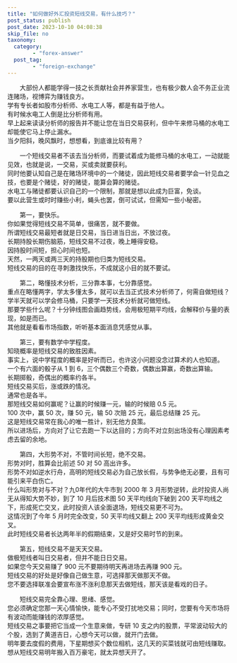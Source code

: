```yaml
---
title: "如何做好外汇投资短线交易，有什么技巧？"
post_status: publish
post_date: 2023-10-10 04:08:38
skip_file: no
taxonomy:
  category:
        - "forex-answer"
  post_tag:
        - "foreign-exchange"
---
```


　　大部份人都能学得一技之长贡献社会并养家营生，也有极少数人会不务正业流连赌场，视博弈为赚钱良方。  
学有专长者如股市分析师、水电工人等，都是有益于他人。  
有时候水电工人倒是比分析师有用。  
早上起来读读分析师的报告并不能让您在当日交易获利，但中午来修马桶的水电工却能使它马上停止漏水。  
当夕阳斜，晚风飘时，想想看，到底谁比较有用？

　　一个短线交易者不该去当分析师，而要试着成为能修马桶的水电工，一动就能见效，也就是说，一交易，买或卖就要获利。  
同时他要认知自己是在赌场环境中的一个赌徒，因此短线交易者要学会一针见血之技，也要是个赌徒，好的赌徒，能算会算的赌徒。  
水电工与赌徒都要认识自己的一个限制，那就是想以此成为巨富，免谈。  
要以此营生或时时赚些小利，蝇头也罢，倒可试试，但需知一些小秘密。

　　第一，要快乐。  
你如果觉得短线交易不简单，很痛苦，就不要做。  
所谓短线交易最短者就是日交易，当日进当日出，不放过夜。  
长期持股长期伤脑筋，短线交易不过夜，晚上睡得安稳。  
因持股时间短，担心时间也短。  
天然，一两天或两三天的持股期也归类为短线交易。  
短线交易的目的在寻刺激找快乐，不成就这小目的就不要试。

　　第二，略懂技术分析，三分靠本事，七分靠感觉。  
重点在略懂两字，学太多懂太多，就可以去当正式技术分析师了，何需自做短线？学半天就可以学会修马桶，只要学一天技术分析就可做短线。  
那要学些什么呢？十分钟线图会画趋势线，会用极短期平均线，会解释价与量的表现，如是而已。  
其他就是看看市场指数，听听基本面消息凭感觉从事。

　　第三，要有数学中学程度。  
知晓概率是短线交易的致胜因素。  
事实上，说中学程度的概率是好听而已，也许这小问题没念过算术的人也知道。  
一个有六面的骰子从 1 到 6，三个偶数三个奇数，偶数出算赢，奇数出算输。  
长期掷骰，奇偶出的概率约各半。  
短线交易买后，涨或跌的情况。  
通常也是各半。  
那短线交易如何赢呢？让赢的时候赚一元，输的时候赔 0.5 元。  
100 次中，赢 50 次，赚 50 元，输 50 次赔 25 元，最后总结赚 25 元。  
这是短线交易常在我心的唯一胜计，别无他方良策。  
所以进场后，方向对了让它去跑一下以达目的；方向不对立刻出场没有心理因素考虑去留的余地。

　　第四，大形势不对，不管时间长短，绝不交易。  
形势对时，胜算会比前述 50 对 50 高出许多。  
形势不对如逆水行舟，高明的短线交易必为自己放长假，与势争绝无必要，且有可能引来平白伤亡。  
什么叫形势对与不对？九0年代的大牛市到 2000 年 3 月形势逆转，此时投资人尚无从得知大势不妙，到了 10 月后技术图 50 天平均线向下破到 200 天平均线之下，形成死亡交叉，此时投资人该全面退场，短线交易更不可为。  
这情况到了今年 5 月时完全改变，50 天平均线又翻上 200 天平均线形成黄金交叉。  
此时短线交易者长达两年半的假期结束，又是好交易时节的到来。

　　第五，短线交易不是天天交易。  
做极短线者叫日交易者，但并不能日日交易。  
如果您今天交易赚了 900 元不要期待明天再进场去再赚 900 元。  
短线交易的好处是好像自己做生意，可选择那天做那天不做。  
您不要选择联准会要宣布涨不涨利息那天去做短线，那天该是看戏的日子。

　　短线交易完全靠心理、思绪、感觉。  
您必须确定您那一天心情愉快，能专心不受打扰地交易；同时，您要有今天市场将有波动而能赚钱的浓厚感觉。  
短线交易之事要把它当成一个生意来做，专研 10 支之内的股票，平常波动较大的个股，选到了黄道吉日，心想今天可以做，就开门去做。  
明年要去度假的费用，下星期想买个数位相机，这几天的买菜钱就可由短线赚取。  
想从短线交易明年搬入百万豪宅，就太异想天开了。
